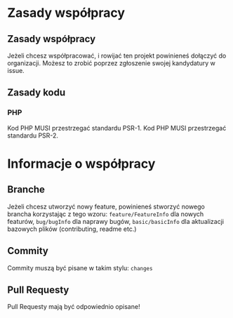 # Zasady współpracy
## Zasady współpracy
Jeżeli chcesz współpracować, i rowijać ten projekt powinieneś dołączyć do organizacji. Możesz to zrobić poprzez zgłoszenie swojej kandydatury w issue.
## Zasady kodu
### PHP
Kod PHP MUSI przestrzegać standardu PSR-1.
Kod PHP MUSI przestrzegać standardu PSR-2.
# Informacje o współpracy
## Branche
Jeżeli chcesz utworzyć nowy feature, powinieneś stworzyć nowego brancha korzystając z tego wzoru:
`feature/FeatureInfo` dla nowych featurów,
`bug/bugInfo` dla naprawy bugów,
`basic/basicInfo` dla aktualizacji bazowych plików (contributing, readme etc.)
## Commity
Commity muszą być pisane w takim stylu:
`changes`
## Pull Requesty
Pull Requesty mają być odpowiednio opisane!
